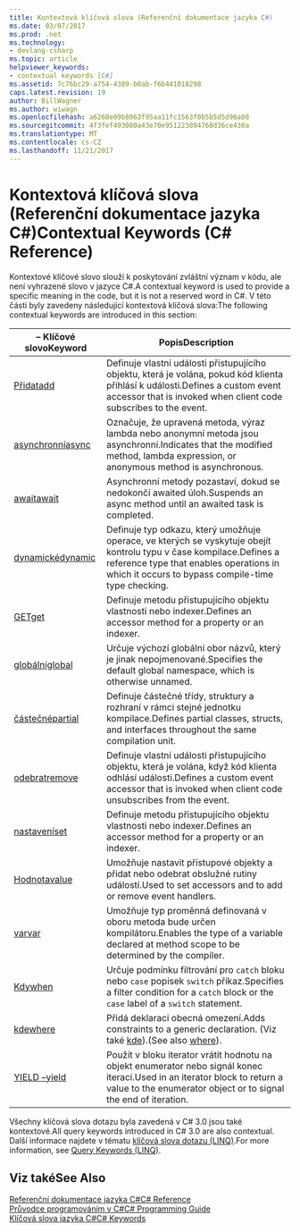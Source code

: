 ```yaml
---
title: Kontextová klíčová slova (Referenční dokumentace jazyka C#)
ms.date: 03/07/2017
ms.prod: .net
ms.technology:
- devlang-csharp
ms.topic: article
helpviewer_keywords:
- contextual keywords [C#]
ms.assetid: 7c76bc29-a754-4389-b0ab-f6b441018298
caps.latest.revision: 19
author: BillWagner
ms.author: wiwagn
ms.openlocfilehash: a6268e09b8063f95aa11fc1563f0b5b5d5d96a08
ms.sourcegitcommit: 4f3fef493080a43e70e951223894768d36ce430a
ms.translationtype: MT
ms.contentlocale: cs-CZ
ms.lasthandoff: 11/21/2017
---
```

# <a name="contextual-keywords-c-reference"></a><span data-ttu-id="01362-102">Kontextová klíčová slova (Referenční dokumentace jazyka C#)</span><span class="sxs-lookup"><span data-stu-id="01362-102">Contextual Keywords (C# Reference)</span></span>
<span data-ttu-id="01362-103">Kontextové klíčové slovo slouží k poskytování zvláštní význam v kódu, ale není vyhrazené slovo v jazyce C#.</span><span class="sxs-lookup"><span data-stu-id="01362-103">A contextual keyword is used to provide a specific meaning in the code, but it is not a reserved word in C#.</span></span> <span data-ttu-id="01362-104">V této části byly zavedeny následující kontextová klíčová slova:</span><span class="sxs-lookup"><span data-stu-id="01362-104">The following contextual keywords are introduced in this section:</span></span>  
  
|<span data-ttu-id="01362-105">– Klíčové slovo</span><span class="sxs-lookup"><span data-stu-id="01362-105">Keyword</span></span>|<span data-ttu-id="01362-106">Popis</span><span class="sxs-lookup"><span data-stu-id="01362-106">Description</span></span>|  
|-------------|-----------------|  
|[<span data-ttu-id="01362-107">Přidat</span><span class="sxs-lookup"><span data-stu-id="01362-107">add</span></span>](../../../csharp/language-reference/keywords/add.md)|<span data-ttu-id="01362-108">Definuje vlastní události přistupujícího objektu, která je volána, pokud kód klienta přihlásí k události.</span><span class="sxs-lookup"><span data-stu-id="01362-108">Defines a custom event accessor that is invoked when client code subscribes to the event.</span></span>|  
|[<span data-ttu-id="01362-109">asynchronní</span><span class="sxs-lookup"><span data-stu-id="01362-109">async</span></span>](../../../csharp/language-reference/keywords/async.md)|<span data-ttu-id="01362-110">Označuje, že upravená metoda, výraz lambda nebo anonymní metoda jsou asynchronní.</span><span class="sxs-lookup"><span data-stu-id="01362-110">Indicates that the modified method, lambda expression, or anonymous method is asynchronous.</span></span>|  
|[<span data-ttu-id="01362-111">await</span><span class="sxs-lookup"><span data-stu-id="01362-111">await</span></span>](../../../csharp/language-reference/keywords/await.md)|<span data-ttu-id="01362-112">Asynchronní metody pozastaví, dokud se nedokončí awaited úloh.</span><span class="sxs-lookup"><span data-stu-id="01362-112">Suspends an async method until an awaited task is completed.</span></span>|  
|[<span data-ttu-id="01362-113">dynamické</span><span class="sxs-lookup"><span data-stu-id="01362-113">dynamic</span></span>](../../../csharp/language-reference/keywords/dynamic.md)|<span data-ttu-id="01362-114">Definuje typ odkazu, který umožňuje operace, ve kterých se vyskytuje obejít kontrolu typu v čase kompilace.</span><span class="sxs-lookup"><span data-stu-id="01362-114">Defines a reference type that enables operations in which it occurs to bypass compile-time type checking.</span></span>|  
|[<span data-ttu-id="01362-115">GET</span><span class="sxs-lookup"><span data-stu-id="01362-115">get</span></span>](../../../csharp/language-reference/keywords/get.md)|<span data-ttu-id="01362-116">Definuje metodu přistupujícího objektu vlastnosti nebo indexer.</span><span class="sxs-lookup"><span data-stu-id="01362-116">Defines an accessor method for a property or an indexer.</span></span>|  
|[<span data-ttu-id="01362-117">globální</span><span class="sxs-lookup"><span data-stu-id="01362-117">global</span></span>](../../../csharp/language-reference/keywords/global.md)|<span data-ttu-id="01362-118">Určuje výchozí globální obor názvů, který je jinak nepojmenované.</span><span class="sxs-lookup"><span data-stu-id="01362-118">Specifies the default global namespace, which is otherwise unnamed.</span></span>|  
|[<span data-ttu-id="01362-119">částečné</span><span class="sxs-lookup"><span data-stu-id="01362-119">partial</span></span>](../../../csharp/language-reference/keywords/partial-type.md)|<span data-ttu-id="01362-120">Definuje částečné třídy, struktury a rozhraní v rámci stejné jednotku kompilace.</span><span class="sxs-lookup"><span data-stu-id="01362-120">Defines partial classes, structs, and interfaces throughout the same compilation unit.</span></span>|  
|[<span data-ttu-id="01362-121">odebrat</span><span class="sxs-lookup"><span data-stu-id="01362-121">remove</span></span>](../../../csharp/language-reference/keywords/remove.md)|<span data-ttu-id="01362-122">Definuje vlastní události přistupujícího objektu, která je volána, když kód klienta odhlásí události.</span><span class="sxs-lookup"><span data-stu-id="01362-122">Defines a custom event accessor that is invoked when client code unsubscribes from the event.</span></span>|  
|[<span data-ttu-id="01362-123">nastavení</span><span class="sxs-lookup"><span data-stu-id="01362-123">set</span></span>](../../../csharp/language-reference/keywords/set.md)|<span data-ttu-id="01362-124">Definuje metodu přistupujícího objektu vlastnosti nebo indexer.</span><span class="sxs-lookup"><span data-stu-id="01362-124">Defines an accessor method for a property or an indexer.</span></span>|  
|[<span data-ttu-id="01362-125">Hodnota</span><span class="sxs-lookup"><span data-stu-id="01362-125">value</span></span>](../../../csharp/language-reference/keywords/value.md)|<span data-ttu-id="01362-126">Umožňuje nastavit přístupové objekty a přidat nebo odebrat obslužné rutiny událostí.</span><span class="sxs-lookup"><span data-stu-id="01362-126">Used to set accessors and to add or remove event handlers.</span></span>|  
|[<span data-ttu-id="01362-127">var</span><span class="sxs-lookup"><span data-stu-id="01362-127">var</span></span>](../../../csharp/language-reference/keywords/var.md)|<span data-ttu-id="01362-128">Umožňuje typ proměnná definovaná v oboru metoda bude určen kompilátoru.</span><span class="sxs-lookup"><span data-stu-id="01362-128">Enables the type of a variable declared at method scope to be determined by the compiler.</span></span>|  
|[<span data-ttu-id="01362-129">Kdy</span><span class="sxs-lookup"><span data-stu-id="01362-129">when</span></span>](when.md)|<span data-ttu-id="01362-130">Určuje podmínku filtrování pro `catch` bloku nebo `case` popisek `switch` příkaz.</span><span class="sxs-lookup"><span data-stu-id="01362-130">Specifies a filter condition for a `catch` block or the `case` label of a `switch` statement.</span></span>|
|[<span data-ttu-id="01362-131">kde</span><span class="sxs-lookup"><span data-stu-id="01362-131">where</span></span>](../../../csharp/language-reference/keywords/where-generic-type-constraint.md)|<span data-ttu-id="01362-132">Přidá deklaraci obecná omezení.</span><span class="sxs-lookup"><span data-stu-id="01362-132">Adds constraints to a generic declaration.</span></span> <span data-ttu-id="01362-133">(Viz také [kde](../../../csharp/language-reference/keywords/where-clause.md)).</span><span class="sxs-lookup"><span data-stu-id="01362-133">(See also [where](../../../csharp/language-reference/keywords/where-clause.md)).</span></span>|  
|[<span data-ttu-id="01362-134">YIELD –</span><span class="sxs-lookup"><span data-stu-id="01362-134">yield</span></span>](../../../csharp/language-reference/keywords/yield.md)|<span data-ttu-id="01362-135">Použít v bloku iterator vrátit hodnotu na objekt enumerator nebo signál konec iterací.</span><span class="sxs-lookup"><span data-stu-id="01362-135">Used in an iterator block to return a value to the enumerator object or to signal the end of iteration.</span></span>|  
  
 <span data-ttu-id="01362-136">Všechny klíčová slova dotazu byla zavedená v C# 3.0 jsou také kontextové.</span><span class="sxs-lookup"><span data-stu-id="01362-136">All query keywords introduced in C# 3.0 are also contextual.</span></span> <span data-ttu-id="01362-137">Další informace najdete v tématu [klíčová slova dotazu (LINQ)](../../../csharp/language-reference/keywords/query-keywords.md).</span><span class="sxs-lookup"><span data-stu-id="01362-137">For more information, see [Query Keywords (LINQ)](../../../csharp/language-reference/keywords/query-keywords.md).</span></span>  
  
## <a name="see-also"></a><span data-ttu-id="01362-138">Viz také</span><span class="sxs-lookup"><span data-stu-id="01362-138">See Also</span></span>  
 [<span data-ttu-id="01362-139">Referenční dokumentace jazyka C#</span><span class="sxs-lookup"><span data-stu-id="01362-139">C# Reference</span></span>](../../../csharp/language-reference/index.md)  
 [<span data-ttu-id="01362-140">Průvodce programováním v C#</span><span class="sxs-lookup"><span data-stu-id="01362-140">C# Programming Guide</span></span>](../../../csharp/programming-guide/index.md)  
 [<span data-ttu-id="01362-141">Klíčová slova jazyka C#</span><span class="sxs-lookup"><span data-stu-id="01362-141">C# Keywords</span></span>](../../../csharp/language-reference/keywords/index.md)
